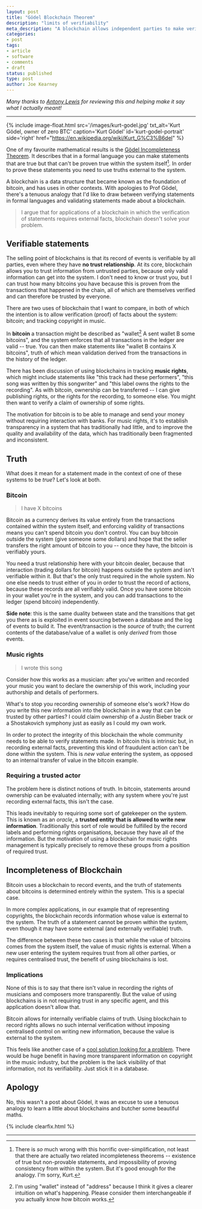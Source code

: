 ```yaml
---
layout: post
title: "Gödel Blockchain Theorem"
description: "limits of verifiability"
meta_description: "A blockchain allows independent parties to make verifiable statements. This works with bitcoin, whose value is determined inside the system, but fails in applications where the value is external."
categories:
- post
tags:
- article
- software
- comments
- draft
status: published
type: post
author: Joe Kearney
---
```


_Many thanks to [Antony Lewis][bitsonblocks] for reviewing this and helping make it say what I actually meant!_

***

{% include image-float.html src='/images/kurt-godel.jpg' txt_alt='Kurt Gödel, owner of zero BTC' caption='Kurt Gödel' id='kurt-godel-portrait' side='right' href="https://en.wikipedia.org/wiki/Kurt_G%C3%B6del" %}

One of my favourite mathematical results is the [Gödel Incompleteness Theorem][godel-incompleteness-wiki]. It describes that in a formal language you can make statements that are true but that can't be proven true within the system itself[^1]. In order to prove these statements you need to use truths external to the system.

A blockchain is a data structure that became known as the foundation of bitcoin, and has uses in other contexts. With apologies to Prof Gödel, there's a tenuous analogy that I'd like to draw between verifying statements in formal languages and validating statements made about a blockchain.

> I argue that for applications of a blockchain in which the verification of statements requires external facts, blockchain doesn't solve your problem.

## Verifiable statements

The selling point of blockchains is that its record of events is verifiable by all parties, even where they have **no trust relationship**. At its core, blockchain allows you to trust information from untrusted parties, because only valid information can get into the system. I don't need to know or trust you, but I can trust how many bitcoins you have because this is proven from the transactions that happened in the chain, all of which are themselves verified and can therefore be trusted by everyone.

There are two uses of blockchain that I want to compare, in both of which the intention is to allow verification (proof) of facts about the system: bitcoin; and tracking copyright in music.

In **bitcoin** a transaction might be described as "wallet[^2] A sent wallet B some bitcoins", and the system enforces that all transactions in the ledger are valid -- true. You can then make statements like "wallet B contains X bitcoins", truth of which mean validation derived from the transactions in the history of the ledger.

There has been discussion of using blockchains in tracking **music rights**, which might include statements like "this track had these performers", "this song was written by this songwriter" and "this label owns the rights to the recording". As with bitcoin, ownership can be transferred -- I can give publishing rights, or the rights for the recording, to someone else. You might then want to verify a claim of ownership of some rights.

The motivation for bitcoin is to be able to manage and send your money without requiring interaction with banks. For music rights, it's to establish transparency in a system that has traditionally had little, and to improve the quality and availability of the data, which has traditionally been fragmented and inconsistent.

## Truth

What does it mean for a statement made in the context of one of these systems to be *true*? Let's look at both.

### Bitcoin

> I have X bitcoins

Bitcoin as a currency derives its value entirely from the transactions contained within the system itself, and enforcing validity of transactions means you can't spend bitcoin you don't control. You can buy bitcoin outside the system (give someone some dollars) and hope that the seller transfers the right amount of bitcoin to you -- once they have, the bitcoin is verifiably yours.

You need a trust relationship here with your bitcoin dealer, because that interaction (trading dollars for bitcoin) happens outside the system and isn't verifiable within it. But that's the only trust required in the whole system. No one else needs to trust either of you in order to trust the record of actions, because these records are all verifiably valid. Once you have some bitcoin in your wallet you're in the system, and you can add transactions to the ledger (spend bitcoin) independently.

**Side note**: this is the same duality between state and the transitions that get you there as is exploited in event sourcing between a database and the log of events to build it. The event/transaction is the _source_ of truth; the current contents of the database/value of a wallet is only _derived_ from those events.

### Music rights

> I wrote this song

Consider how this works as a musician: after you've written and recorded your music you want to declare the ownership of this work, including your authorship and details of performers.

What's to stop you recording ownership of someone else's work? How do you write this new information into the blockchain in a way that can be trusted by other parties? I could claim ownership of a Justin Bieber track or a Shostakovich symphony just as easily as I could my own work.

In order to protect the integrity of this blockchain the whole community needs to be able to verify statements made. In bitcoin this is intrinsic but, in recording external facts, preventing this kind of fraudulent action can't be done within the system. This is _new value_ entering the system, as opposed to an internal transfer of value in the bitcoin example.

### Requiring a trusted actor

The problem here is distinct notions of truth. In bitcoin, statements around ownership can be evaluated internally; with any system where you're just recording external facts, this isn't the case.

This leads inevitably to requiring some sort of gatekeeper on the system. This is known as an _oracle_, a **trusted entity that is allowed to write new information**. Traditionally this sort of role would be fulfilled by the record labels and performing rights organisations, because they have all of the information. But the motivation of using a blockchain for music rights management is typically precisely to remove these groups from a position of required trust.

## Incompleteness of Blockchain

Bitcoin uses a blockchain to record events, and the truth of statements about bitcoins is determined entirely within the system. This is a special case.

In more complex applications, in our example that of representing copyrights, the blockchain records information whose value is external to the system. The truth of a statement cannot be proven within the system, even though it may have some external (and externally verifiable) truth.

The difference between these two cases is that while the value of bitcoins comes from the system itself, the value of music rights is external. When a new user entering the system requires trust from all other parties, or requires centralised trust, the benefit of using blockchains is lost.

### Implications

None of this is to say that there isn't value in recording the rights of musicians and composers more transparently. But the value of using blockchains is in not requiring trust in any specific agent, and this application doesn't allow that.

Bitcoin allows for internally verifiable claims of truth. Using blockchain to record rights allows no such internal verification without imposing centralised control on writing new information, because the value is external to the system.

This feels like another case of a [cool solution looking for a problem][tones-blockchain-for-that]. There would be huge benefit in having more transparent information on copyright in the music industry, but the problem is the lack visibility of that information, not its verifiability. Just stick it in a database.

## Apology

No, this wasn't a post about Gödel, it was an excuse to use a tenuous analogy to learn a little about blockchains and butcher some beautiful maths.

{% include clearfix.html %}

***

[^1]: There is _so_ much wrong with this horrific over-simplification, not least that there are actually two related incompleteness theorems -- existence of true but non-provable statements, and impossibility of proving consistency from within the system. But it's good enough for the analogy. I'm sorry, Kurt.
[^2]: I'm using "wallet" instead of "address" because I think it gives a clearer intuition on what's happening. Please consider them interchangeable if you actually know how bitcoin works.

[bitsonblocks]: https://bitsonblocks.net/
[godel-incompleteness-wiki]: https://en.wikipedia.org/wiki/G%C3%B6del%27s_incompleteness_theorems
[tones-blockchain-for-that]: https://bitsonblocks.net/2016/07/19/so-you-want-to-use-a-blockchain-for-that/
[peano]: https://en.wikipedia.org/wiki/Peano_axioms
